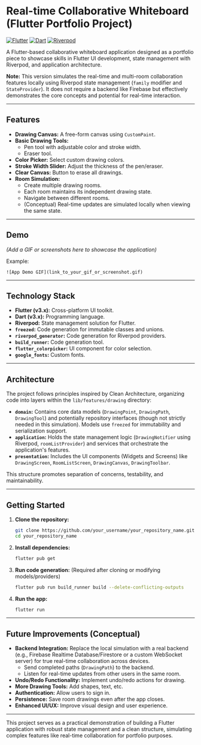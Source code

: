 # Real-time Collaborative Whiteboard (Flutter Portfolio Project)

[![Flutter](https://img.shields.io/badge/Flutter-3.x-blue?logo=flutter)](https://flutter.dev)
[![Dart](https://img.shields.io/badge/Dart-3.x-blue?logo=dart)](https://dart.dev)
[![Riverpod](https://img.shields.io/badge/State%20Management-Riverpod-blue)](https://riverpod.dev)

A Flutter-based collaborative whiteboard application designed as a portfolio piece to showcase skills in Flutter UI development, state management with Riverpod, and application architecture.

**Note:** This version simulates the real-time and multi-room collaboration features locally using Riverpod state management (`family` modifier and `StateProvider`). It does not require a backend like Firebase but effectively demonstrates the core concepts and potential for real-time interaction.

---

## Features

*   **Drawing Canvas:** A free-form canvas using `CustomPaint`.
*   **Basic Drawing Tools:**
    *   Pen tool with adjustable color and stroke width.
    *   Eraser tool.
*   **Color Picker:** Select custom drawing colors.
*   **Stroke Width Slider:** Adjust the thickness of the pen/eraser.
*   **Clear Canvas:** Button to erase all drawings.
*   **Room Simulation:**
    *   Create multiple drawing rooms.
    *   Each room maintains its independent drawing state.
    *   Navigate between different rooms.
    *   (Conceptual) Real-time updates are simulated locally when viewing the same state.

---

## Demo

*(Add a GIF or screenshots here to showcase the application)*

Example:
```
![App Demo GIF](link_to_your_gif_or_screenshot.gif)
```

---

## Technology Stack

*   **Flutter (v3.x):** Cross-platform UI toolkit.
*   **Dart (v3.x):** Programming language.
*   **Riverpod:** State management solution for Flutter.
*   **`freezed`:** Code generation for immutable classes and unions.
*   **`riverpod_generator`:** Code generation for Riverpod providers.
*   **`build_runner`:** Code generation tool.
*   **`flutter_colorpicker`:** UI component for color selection.
*   **`google_fonts`:** Custom fonts.

---

## Architecture

The project follows principles inspired by Clean Architecture, organizing code into layers within the `lib/features/drawing` directory:

*   **`domain`:** Contains core data models (`DrawingPoint`, `DrawingPath`, `DrawingTool`) and potentially repository interfaces (though not strictly needed in this simulation). Models use `freezed` for immutability and serialization support.
*   **`application`:** Holds the state management logic (`DrawingNotifier` using Riverpod, `roomListProvider`) and services that orchestrate the application's features.
*   **`presentation`:** Includes the UI components (Widgets and Screens) like `DrawingScreen`, `RoomListScreen`, `DrawingCanvas`, `DrawingToolbar`.

This structure promotes separation of concerns, testability, and maintainability.

---

## Getting Started

1.  **Clone the repository:**
    ```bash
    git clone https://github.com/your_username/your_repository_name.git
    cd your_repository_name
    ```
2.  **Install dependencies:**
    ```bash
    flutter pub get
    ```
3.  **Run code generation:** (Required after cloning or modifying models/providers)
    ```bash
    flutter pub run build_runner build --delete-conflicting-outputs
    ```
4.  **Run the app:**
    ```bash
    flutter run
    ```

---

## Future Improvements (Conceptual)

*   **Backend Integration:** Replace the local simulation with a real backend (e.g., Firebase Realtime Database/Firestore or a custom WebSocket server) for true real-time collaboration across devices.
    *   Send completed paths (`DrawingPath`) to the backend.
    *   Listen for real-time updates from other users in the same room.
*   **Undo/Redo Functionality:** Implement undo/redo actions for drawing.
*   **More Drawing Tools:** Add shapes, text, etc.
*   **Authentication:** Allow users to sign in.
*   **Persistence:** Save room drawings even after the app closes.
*   **Enhanced UI/UX:** Improve visual design and user experience.

---

This project serves as a practical demonstration of building a Flutter application with robust state management and a clean structure, simulating complex features like real-time collaboration for portfolio purposes.
